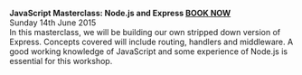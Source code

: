 **JavaScript Masterclass: Node.js and Express  [BOOK NOW](https://ti.to/founders-coders/javascript-node-js-and-express)**    
Sunday 14th June 2015	
In this masterclass, we will be building our own stripped down version of Express. Concepts covered will include routing, handlers and middleware. A good working knowledge of JavaScript and some experience of Node.js is essential for this workshop.